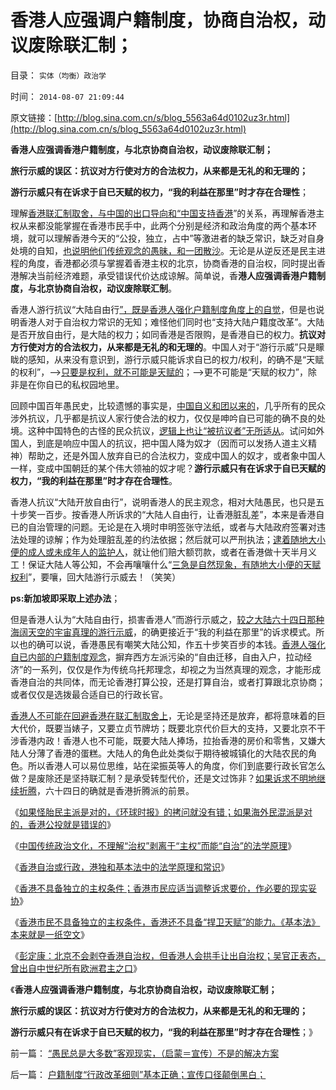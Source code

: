 # 香港人应强调户籍制度，协商自治权，动议废除联汇制；

目录： `实体（均衡）政治学` 

时间： `2014-08-07 21:09:44` 

原文链接：[http://blog.sina.com.cn/s/blog_5563a64d0102uz3r.html](http://blog.sina.com.cn/s/blog_5563a64d0102uz3r.html)

**香港人应强调香港户籍制度，与北京协商自治权，动议废除联汇制；**

**旅行示威的误区：抗议对方行使对方的合法权力，从来都是无礼的和无理的；**

**游行示威只有在诉求于自已天赋的权力，“我的利益在那里”时才存在合理性**；

理解[香港联汇制取舍，与中国的出口导向和“中国支持香港](../../../2014/8/4/大陆必须放弃港元，香港必须放弃联系汇率.md)”的关系，再理解香港主权从来都没能掌握在香港市民手中，此两个分别是经济和政治角度的两个基本环境，就可以理解香港今天的“公投，独立，占中”等激进者的缺乏常识，缺乏对自身处境的自知，[也说明他们传统观念的愚昧，和一团散沙](../../../2014/7/2/《环球时报》确实拷问了香港公投：什么是真正的民主？.md)。无论是从逆反还是民主进程的角度，香港都必须与掌握着香港主权的北京，协商香港的自治权，同时提出香港解决当前经济难题，承受错误代价达成谅解。简单说，香**港人应强调香港户籍制度，与北京协商自治权，动议废除联汇制**。

香港人游行抗议“大陆自由行[”，既是香港人强化户籍制度角度上的自觉](../../../2013/10/20/户籍制度的本质是“中央集权剥夺居民的自治权”.md)，但是也说明香港人对于自治权力常识的无知；难怪他们同时也“支持大陆户籍度改革”。大陆是否开放自由行，是大陆的权力；如同香港是否限购，是香港自已的权力。**抗议对方行使对方的合法权力，从来都是无礼的和无理的**。中国人对于“游行示威”只是矇眬的感知，从来没有意识到，游行示威只能诉求自已的权力/权利，的确不是“天赋的权利”，——>[只要是权利，就不可能是天赋的](../../../2013/9/13/权利是广泛被剥夺后，重新授予少数人的权益.md)；——>更不可能是“天赋的权力”，除非是在你自已的私权园地里。

回顾中国百年愚民史，比较遗憾的事实是，[中国自义和团以来的](../../../2012/9/22/义和团的五四精神残害的恐怕只能是同胞.md)，几乎所有的民众涉外抗议，几乎都是抗议人家行使合法的权力，仅仅是呻吟自已可能的确不良的处境。这种中国特色的古怪的民众抗议，[逻辑上也让“被抗议者”无所适从](../../../2009/6/15/制造中外文明冲突的国内利益链.md)。试问如外国人，到底是响应中国人的抗议，把中国人降为奴才（因而可以发扬人道主义精神）帮助之，还是外国人放弃自已的合法权力，变成中国人的奴才，或者象中国人一样，变成中国朝廷的某个伟大领袖的奴才呢？**游行示威只有在诉求于自已天赋的权力，“我的利益在那里”时才存在合理性**。

香港人抗议“大陆开放自由行”，说明香港人的民主观念，相对大陆愚民，也只是五十步笑一百步。按香港人所诉求的“大陆人自由行，让香港脏乱差”，本来是香港自已的自治管理的问题。无论是在入境时申明签张守法纸，或者与大陆政府签署对违法处理的谅解；作为处理脏乱差的约法依据；然后就可以严刑执法；[逮着随地大小便的成人或未成年人的监护人](../../../2014/5/12/香港“随地大小便起哄案”是大陆公知的集体丑闻；.md)，就让他们赔大额罚款，或者在香港做十天半月义工！保证大陆人等公知，不会再嚷嚷什么“[三急是自然现象，有随地大小便的天赋权利](../../../2014/4/24/“裸奔有理，见者有罪”的维权，猪狗不如的“便溺自由”.md)”，要嚷，回大陆游行示威去！（笑笑）

**ps:新加坡即采取上述办法**；

但是香港人认为“大陆自由行，损害香港人”而游行示威之，[较之大陆六十四日那种海阔天空的宇宙真理的游行示威](http://darthvad.blog.sohu.com/117166546.html)，的确更接近于“我的利益在那里”的诉求模式。所以也的确可以说，香港愚民有嘲笑大陆公知，作五十步笑百步的本钱。[香港人强化自已内部的户籍制度观念](../../../2014/7/7/香港如果真的是一个自由港，香港经济体系就不会崩溃；.md)，摒弃西方左派污染的“自由迁移，自由入户，拉动经济”的一系列，仅仅是作为传统乌托邦理念，却视之为当然真理的观念，才能形成香港自治的共同体，而无论香港打算公投，还是打算自治，或者打算跟北京协商；或者仅仅是选拨最合适自已的行政长官。

[香港人不可能在回避香港在联汇制取舍上](../../../2012/6/25/港元是劣币.md)，无论是坚持还是放弃，都将意味着的巨大代价，既要当婊子，又要立贞节牌坊；既要北京代价巨大的支持，又要北京不干涉香港内政！香港人也不可能，既要大陆人捧场，拉抬香港的房价和零售，又嫌大陆人分薄了香港的蛋糕。大陆人的角色此处类似于期待被城镇化的大陆农民的角色。所以香港人可以易位思维，站在梁振英等人的角度，你们到底要行政长官怎么做？是废除还是坚持联汇制？是承受转型代价，还是文过饰非？[如果诉求不明地继续折腾](http://darthvad.blog.163.com/blog/static/53399470201265114959288/)，六十四日的确就是香港折腾派的前景。

《[如果怪胎民主派是对的，《环球时报》的拷问就没有错；如果海外民混派是对的，香港公投就是错误的](../../../2014/7/2/《环球时报》确实拷问了香港公投：什么是真正的民主？.md)》

《[中国传统政治文化，不理解“治权”剥离于“主权”而能“自治”的法学原理](../../../2014/7/7/香港如果真的是一个自由港，香港经济体系就不会崩溃；.md)》

《[香港自治或行政，港独和基本法中的法学原理和常识](../../../2014/7/11/香港自治或行政，港独和基本法中的法学原理和常识；.md)》

《[香港不具备独立的主权条件；香港市民应适当调整诉求要价，作必要的现实妥协](../../../2014/7/20/香港不具备独立的主权条件.md)》

《[香港市民不具备独立的主权条件，香港还不具备“捍卫天赋”的能力。《基本法》本来就是一纸空文](../../../2014/8/5/“天赋权力”的科学含义是“无限制争取”，“天”不是主权实体；.md)》

《[彭定康：北京不会剥夺香港自治权，但香港人会拱手让出自治权；吴官正表态，曾出自中世纪所有欧洲君主之口](../../../2014/8/6/没有享受过自由的香港人，也不知道自由，和自由的可贵；.md)》

《**香港人应强调香港户籍制度，与北京协商自治权，动议废除联汇制；**

**旅行示威的误区：抗议对方行使对方的合法权力，从来都是无礼的和无理的；**

**游行示威只有在诉求于自已天赋的权力，“我的利益在那里”时才存在合理性**；》

前一篇： [“愚民总是大多数”客观现实，（启蒙＝宣传）不是的解决方案](../../../2014/9/16/“愚民总是大多数”客观现实，（启蒙＝宣传）不是的解决方案.md)

后一篇： [户籍制度“行政改革细则”基本正确；宣传口径颠倒黑白；](../../../2014/8/7/户籍制度“行政改革细则”基本正确；宣传口径颠倒黑白；.md)

